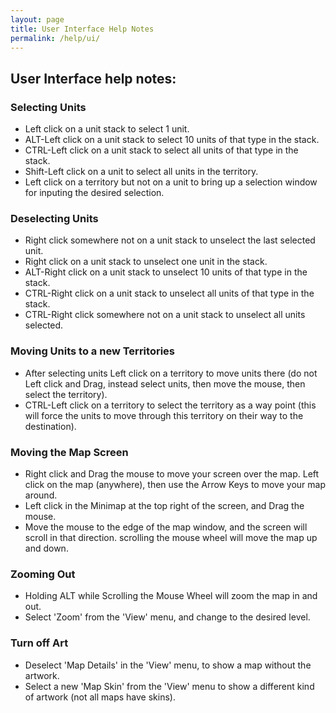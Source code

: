 ```yaml
---
layout: page
title: User Interface Help Notes
permalink: /help/ui/
---
```


## User Interface help notes:

### Selecting Units
* Left click on a unit stack to select 1 unit.
* ALT-Left click on a unit stack to select 10 units of that type in the stack.
* CTRL-Left click on a unit stack to select all units of that type in the stack.
* Shift-Left click on a unit to select all units in the territory.
* Left click on a territory but not on a unit to bring up a selection window for inputing the desired selection.

### Deselecting Units
* Right click somewhere not on a unit stack to unselect the last selected unit.
* Right click on a unit stack to unselect one unit in the stack.
* ALT-Right click on a unit stack to unselect 10 units of that type in the stack.
* CTRL-Right click on a unit stack to unselect all units of that type in the stack.
* CTRL-Right click somewhere not on a unit stack to unselect all units selected.

### Moving Units to a new Territories
* After selecting units Left click on a territory to move units there (do not Left click and Drag, instead select units, then move the mouse, then select the territory).
* CTRL-Left click on a territory to select the territory as a way point (this will force the units to move through this territory on their way to the destination).

### Moving the Map Screen
* Right click and Drag the mouse to move your screen over the map.
Left click on the map (anywhere), then use the Arrow Keys to move your map around.
* Left click in the Minimap at the top right of the screen, and Drag the mouse.
* Move the mouse to the edge of the map window, and the screen will scroll in that direction.
scrolling the mouse wheel will move the map up and down.

### Zooming Out
* Holding ALT while Scrolling the Mouse Wheel will zoom the map in and out.
* Select 'Zoom' from the 'View' menu, and change to the desired level.

### Turn off Art
* Deselect 'Map Details' in the 'View' menu, to show a map without the artwork.
* Select a new 'Map Skin' from the 'View' menu to show a different kind of artwork (not all maps have skins).
